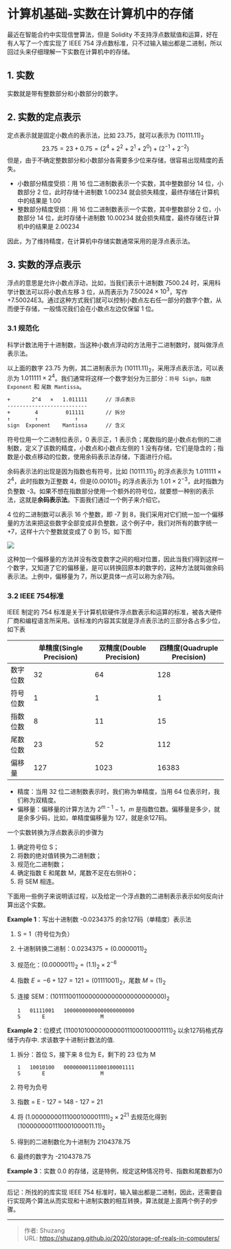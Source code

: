 # 计算机基础-实数在计算机中的存储


最近在智能合约中实现信誉算法，但是 Solidity 不支持浮点数赋值和运算，好在有人写了一个库实现了 IEEE 754 浮点数标准，只不过输入输出都是二进制，所以回过头来仔细理解一下实数在计算机中的存储。

<!--more-->

## 1. 实数

实数就是带有整数部分和小数部分的数字。

## 2. 实数的定点表示

定点表示就是固定小数点的表示法，比如 23.75，就可以表示为 $(10111.11)_2$
$$
23.75 = 23 + 0.75 = (2^4 + 2^2 + 2^1 + 2^0) + (2^{-1} + 2^{-2})
$$
但是，由于不确定整数部分和小数部分各需要多少位来存储，很容易出现精度的丢失。

- 小数部分精度受损：用 16 位二进制数表示一个实数，其中整数部分 14 位，小数部分 2 位，此时存储十进制数 1.00234 就会损失精度，最终存储在计算机中的结果是 1.00
- 整数部分精度受损：用 16 位二进制数表示一个实数，其中整数部分 2 位，小数部分 14 位，此时存储十进制数 10.00234 就会损失精度，最终存储在计算机中的结果是 2.00234

因此，为了维持精度，在计算机中存储实数通常采用的是浮点表示法。

## 3. 实数的浮点表示

浮点的意思是允许小数点浮动，比如，当我们表示十进制数 7500.24 时，采用科学计数法可以将小数点左移 3 位，从而表示为 $7.50024 \times 10^3$，写作 +7.50024E3。通过这种方式我们就可以控制小数点左右任一部分的数字个数，从而便于存储，一般情况我们会在小数点左边仅保留 1 位。

### 3.1 规范化

科学计数法用于十进制数，当这种小数点浮动的方法用于二进制数时，就叫做浮点表示法。

以上面的数字 23.75 为例，其二进制表示为 $(10111.11)_2$，采用浮点表示法，可以表示为 $1.011111 \times 2^4$。我们通常将这样一个数字划分为三部分：`符号 Sign`，`指数 Exponent` 和 `尾数 Mantissa`。

```bash
+       2^4   ×   1.011111      // 浮点表示
--------------------------
+        4         011111       // 拆分
↑        ↑            ↑
sign  Exponent    Mantissa      // 含义
```

符号位用一个二进制位表示，0 表示正，1 表示负；尾数指的是小数点右侧的二进制数，定义了该数的精度，小数点和小数点左侧的 1 没有存储，它们是隐含的；指数是小数点移动的位数，使用余码表示法存储，下面进行介绍。

余码表示法的出现是因为指数也有符号，比如 $(10111.11)_2$ 的浮点表示为 $1.011111 \times 2^4$，此时指数为正整数 4，但是$(0.00101)_2$ 的浮点表示为 $1.01 \times 2^{-3}$，此时指数为负整数 -3。如果不想在指数部分使用一个额外的符号位，就要想一种别的表示法，这就是**余码表示法**。下面我们通过一个例子来介绍它。

4 位的二进制数可以表示 16 个整数，即 -7 到 8，我们采用对它们统一加一个偏移量的方法来把这些数字全部变成非负整数，这个例子中，我们对所有的数字统一 +7，这样十六个整数就变成了 0 到 15，如下图

![](https://picped-1301226557.cos.ap-beijing.myqcloud.com/BC_20201018_image-20201018112027850.png)

这种加一个偏移量的方法并没有改变数字之间的相对位置，因此当我们得到这样一个数字，又知道了它的偏移量，是可以转换回原本的数字的，这种方法就叫做余码表示法。上例中，偏移量为 7，所以更具体一点可以称为余7码。

### 3.2 IEEE 754标准

IEEE 制定的 754 标准是关于计算机软硬件浮点数表示和运算的标准，被各大硬件厂商和编程语言所采用。该标准的内容其实就是浮点表示法的三部分各占多少位，如下表

|          | 单精度(Single Precision) | 双精度(Double Precision) | 四精度(Quadruple Precision) |
| -------- | ------------------------ | ------------------------ | --------------------------- |
| 数字位数 | 32                       | 64                       | 128                         |
| 符号位数 | 1                        | 1                        | 1                           |
| 指数位数 | 8                        | 11                       | 15                          |
| 尾数位数 | 23                       | 52                       | 112                         |
| 偏移量   | 127                      | 1023                     | 16383                       |

- 精度：当用 32 位二进制数表示时，我们称为单精度，当用 64 位表示时，我们称为双精度。
- 偏移量：偏移量的计算方法为 $2^{m-1}-1$，$m$ 是指数位数。偏移量是多少，就是余多少码，比如，单精度偏移量为 127，就是余127码。

一个实数转换为浮点数表示的步骤为

1. 确定符号位 S；
2. 将数的绝对值转换为二进制数；
3. 规范化二进制数；
4. 确定指数 E 和尾数 M，尾数不足在右侧补0；
5. 将 SEM 相连。

下面用一些例子来说明该过程，以及给定一个浮点数的二进制表示表示如何反向计算出这个实数。

**Example 1**：写出十进制数 -0.0234375 的余127码（单精度）表示法

1. S = 1（符号位为负）

2. 十进制转换二进制：$0.0234375 = (0.0000011)_2$

3. 规范化：$(0.0000011)_2 = (1.1)_2 \times 2^{-6}$

4. 指数 $E = -6 + 127 = 121 = (01111001)_2$，尾数 $M = (1)_2$

5. 连接 SEM：$(10111100110000000000000000000000)_2$

   ```
   1   01111001   10000000000000000000000
   S       E                  M
   ```

**Example 2**：位模式 $(11001010000000000111000100001111)_2$ 以余127码格式存储于内存中. 求该数字十进制计数法的值.

1. 拆分：首位 S，接下来 8 位为 E，剩下的 23 位为 M

   ```
   1   10010100   00000000111000100001111
   S       E                  M
   ```

2. 符号为负号

3. 指数 = E - 127 = 148 - 127 = 21

4. 将 $(1.00000000111000100001111)_2 \times 2^{21}$ 去规范化得到 $(1000000001110001000011.11)_2$

5. 得到的二进制数化为十进制为 2104378.75

6. 最终的数字为 -2104378.75

**Example 3**：实数 0.0 的存储，这是特例，规定这种情况符号、指数和尾数都为0

----

后记：所找的的库实现 IEEE 754 标准时，输入输出都是二进制，因此，还需要自行实现两个算法从而实现和十进制实数的相互转换，算法就是上面两个例子的步骤。



---

> 作者: Shuzang  
> URL: https://shuzang.github.io/2020/storage-of-reals-in-computers/  

